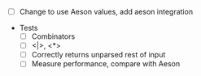 - [ ] Change to use Aeson values, add aeson integration

- Tests
  - [ ] Combinators
  - [ ] <|>, <*>
  - [ ] Correctly returns unparsed rest of input
  - [ ] Measure performance, compare with Aeson
